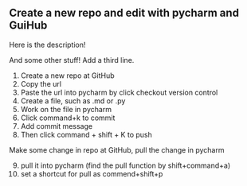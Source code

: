 ## Create a new repo and edit with pycharm and GuiHub

Here is the description!

And some other stuff!
Add a third line.

1. Create a new repo at GitHub
2. Copy the url
3. Paste the url into pycharm by click checkout version control
4. Create a file, such as .md or .py
5. Work on the file in pycharm
6. Click command+k to commit 
7. Add commit message
8. Then click command + shift + K to push

Make some change in repo at GitHub, pull the change in pycharm

9. pull it into pycharm (find the pull function by shift+command+a)
10. set a shortcut for pull as commend+shift+p
